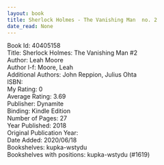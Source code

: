 ```yaml
---
layout: book
title: Sherlock Holmes - The Vanishing Man  no. 2
date_read: None
---
```


Book Id: 40405158<br />
Title: Sherlock Holmes: The Vanishing Man #2<br />
Author: Leah Moore<br />
Author l-f: Moore, Leah<br />
Additional Authors: John Reppion, Julius Ohta<br />
ISBN: <br />
My Rating: 0<br />
Average Rating: 3.69<br />
Publisher: Dynamite<br />
Binding: Kindle Edition<br />
Number of Pages: 27<br />
Year Published: 2018<br />
Original Publication Year: <br />
Date Added: 2020/06/18<br />
Bookshelves: kupka-wstydu<br />
Bookshelves with positions: kupka-wstydu (#1619)<br />

